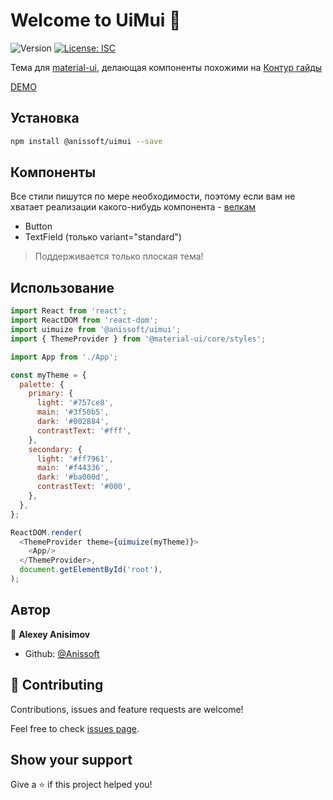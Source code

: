 # Welcome to UiMui 👋
![Version](https://img.shields.io/badge/version-0.0.1-blue.svg?cacheSeconds=2592000)
[![License: ISC](https://img.shields.io/badge/License-ISC-yellow.svg)](#)


Тема для [material-ui](https://material-ui.com/), делающая компоненты похожими на [Контур гайды](https://guides.kontur.ru/)

[DEMO](https://anissoft.github.io/ui-mui/)

## Установка

```sh
npm install @anissoft/uimui --save
```

## Компоненты

Все стили пишутся по мере необходимости, поэтому если вам не хватает реализации какого-нибудь компонента - [велкам](https://github.com/Anissoft/ui-mui/issues)

- Button
- TextField (только variant="standard")

> Поддерживается только плоская тема!

## Использование

```js
import React from 'react';
import ReactDOM from 'react-dom';
import uimuize from '@anissoft/uimui';
import { ThemeProvider } from '@material-ui/core/styles';

import App from './App';

const myTheme = {
  palette: {
    primary: {
      light: '#757ce8',
      main: '#3f50b5',
      dark: '#002884',
      contrastText: '#fff',
    },
    secondary: {
      light: '#ff7961',
      main: '#f44336',
      dark: '#ba000d',
      contrastText: '#000',
    },
  },
};

ReactDOM.render(
  <ThemeProvider theme={uimuize(myTheme)}>
    <App/>
  </ThemeProvider>,
  document.getElementById('root'),
);
```

## Автор

👤 **Alexey Anisimov**

* Github: [@Anissoft](https://github.com/Anissoft)

## 🤝 Contributing

Contributions, issues and feature requests are welcome!

Feel free to check [issues page](https://github.com/Anissoft/ui-mui/issues). 

## Show your support

Give a ⭐️ if this project helped you!

